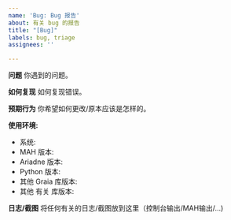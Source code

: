```yaml
---
name: 'Bug: Bug 报告'
about: 有关 bug 的报告
title: "[Bug]"
labels: bug, triage
assignees: ''

---
```


**问题**
你遇到的问题。

**如何复现**
如何复现错误。

**预期行为**
你希望如何更改/原本应该是怎样的。

**使用环境:**
 - 系统: 
 - MAH 版本: 
 - Ariadne 版本:
 - Python 版本:
 - 其他 Graia 库版本:
 - 其他 有关 库版本:

**日志/截图**
将任何有关的日志/截图放到这里（控制台输出/MAH输出/...)
